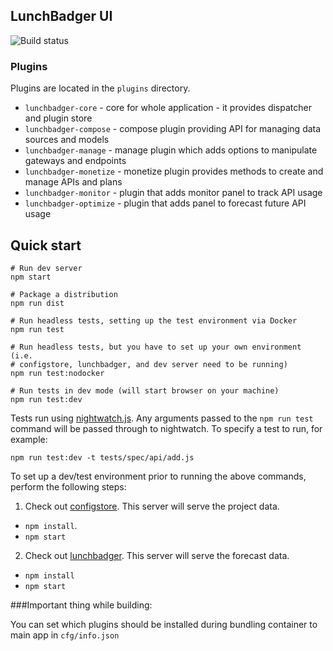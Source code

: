 ## LunchBadger UI

![Build status](https://circleci.com/gh/LunchBadger/lunchbadger-ui.svg?style=shield&circle-token=86cb8d9912528010b54ed16844810098887c48b6)

### Plugins

Plugins are located in the `plugins` directory.

* `lunchbadger-core` - core for whole application - it provides dispatcher and plugin store
* `lunchbadger-compose` - compose plugin providing API for managing data sources and models
* `lunchbadger-manage` - manage plugin which adds options to manipulate gateways and endpoints
* `lunchbadger-monetize` - monetize plugin provides methods to create and manage APIs and plans
* `lunchbadger-monitor` - plugin that adds monitor panel to track API usage
* `lunchbadger-optimize` - plugin that adds panel to forecast future API usage

## Quick start

    # Run dev server
    npm start

    # Package a distribution
    npm run dist

    # Run headless tests, setting up the test environment via Docker
    npm run test

    # Run headless tests, but you have to set up your own environment (i.e.
    # configstore, lunchbadger, and dev server need to be running)
    npm run test:nodocker

    # Run tests in dev mode (will start browser on your machine)
    npm run test:dev

Tests run using [nightwatch.js](http://nightwatchjs.org/). Any arguments passed
to the `npm run test` command will be passed through to nightwatch. To specify
a test to run, for example:

    npm run test:dev -t tests/spec/api/add.js

To set up a dev/test environment prior to running the above commands, perform
the following steps:

1. Check out [configstore](../../../../LunchBadger/configstore). This server will serve the
   project data.

  * `npm install`.
  * `npm start`

2. Check out [lunchbadger](../../../../LunchBadger/configstore). This server will serve the
   forecast data.

  * `npm install`
  * `npm start`

###Important thing while building: 

You can set which plugins should be installed during bundling container to main app in `cfg/info.json`
